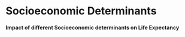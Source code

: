 # **Socioeconomic Determinants**

**Impact of different Socioeconomic determinants on Life Expectancy**
